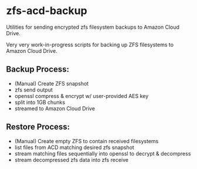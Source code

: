 # zfs-acd-backup

Utilities for sending encrypted zfs filesystem backups to Amazon Cloud Drive.

Very very work-in-progress scripts for backing up ZFS filesystems to Amazon Cloud Drive.

## Backup Process:
* (Manual) Create ZFS snapshot
* zfs send output
* openssl compress & encrypt w/ user-provided AES key
* split into 1GB chunks
* streamed to Amazon Cloud Drive

## Restore Process:
* (Manual) Create empty ZFS to contain received filesystems
* list files from ACD matching desired zfs snapshot
* stream matching files sequentially into openssl to decrypt & decompress
* stream decompressed zfs data into zfs receive


